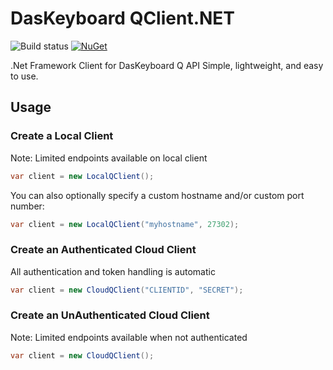 # DasKeyboard QClient.NET
![Build status](https://img.shields.io/appveyor/ci/wedge206/daskeyboardqclient.svg)
[![NuGet](https://img.shields.io/nuget/v/DasKeyboardQClient.svg)](https://www.nuget.org/packages/DasKeyboardQClient)

.Net Framework Client for DasKeyboard Q API
Simple, lightweight, and easy to use.

## Usage
### Create a Local Client
Note: Limited endpoints available on local client
```c#
var client = new LocalQClient();
```

You can also optionally specify a custom hostname and/or custom port number:
```c#
var client = new LocalQClient("myhostname", 27302);
```

### Create an Authenticated Cloud Client
All authentication and token handling is automatic
```c#
var client = new CloudQClient("CLIENTID", "SECRET");
```

### Create an UnAuthenticated Cloud Client
Note: Limited endpoints available when not authenticated
```c#
var client = new CloudQClient();
```